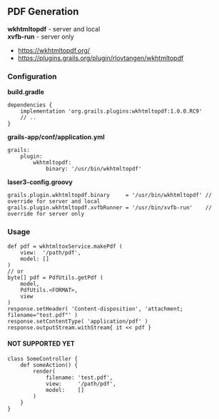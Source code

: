 
## PDF Generation

**wkhtmltopdf** - server and local  
**xvfb-run** - server only

- https://wkhtmltopdf.org/
- https://plugins.grails.org/plugin/rlovtangen/wkhtmltopdf

### Configuration

**build.gradle**

    dependencies {
        implementation 'org.grails.plugins:wkhtmltopdf:1.0.0.RC9'
        // ..
    }

**grails-app/conf/application.yml**

    grails:
        plugin:
            wkhtmltopdf:
                binary: '/usr/bin/wkhtmltopdf'

**laser3-config.groovy**

    grails.plugin.wkhtmltopdf.binary     = '/usr/bin/wkhtmltopdf' // override for server and local
    grails.plugin.wkhtmltopdf.xvfbRunner = '/usr/bin/xvfb-run'    // override for server only

### Usage

    def pdf = wkhtmltoxService.makePdf (
        view:  '/path/pdf',
        model: []
    )
    // or
    byte[] pdf = PdfUtils.getPdf (
        model,
        PdfUtils.<FORMAT>,
        view
    )
    response.setHeader( 'Content-disposition', 'attachment; filename="test.pdf"' )
    response.setContentType( 'application/pdf' )
    response.outputStream.withStream{ it << pdf }

#### NOT SUPPORTED YET

    class SomeController {
        def someAction() {
            render( 
                filename: 'test.pdf',
                view:     '/path/pdf',
                model:    []
            )
        }
    }